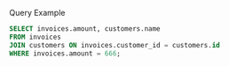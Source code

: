 Query Example 
```sql
SELECT invoices.amount, customers.name
FROM invoices
JOIN customers ON invoices.customer_id = customers.id
WHERE invoices.amount = 666;
```
